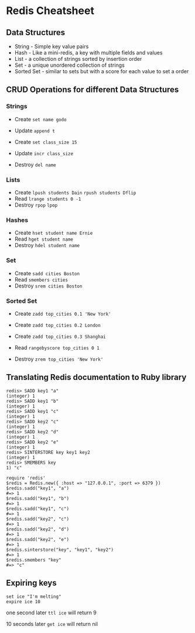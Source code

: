 # Redis Cheatsheet

## Data Structures

- String - Simple key value pairs
- Hash - Like a mini-redis, a key with multiple fields and values
- List - a collection of strings sorted by insertion order
- Set - a unique unordered collection of strings
- Sorted Set - similar to sets but with a score for each value to set a order

## CRUD Operations for different Data Structures

### Strings

- Create `set name godo`
- Update `append t`

- Create `set class_size 15`
- Update `incr class_size`

- Destroy `del name`

### Lists

- Create `lpush students Dain` `rpush students Dflip`
- Read `lrange students 0 -1`
- Destroy `rpop` `lpop`

### Hashes

- Create `hset student name Ernie`
- Read `hget student name`
- Destroy `hdel student name`

### Set

- Create `sadd cities Boston`
- Read `smembers cities`
- Destroy `srem cities Boston`

### Sorted Set

- Create `zadd top_cities 0.1 'New York'`
- Create `zadd top_cities 0.2 London`
- Create `zadd top_cities 0.3 Shanghai`

- Read `rangebyscore top_cities 0 1`

- Destroy `zrem top_cities 'New York'`

## Translating Redis documentation to Ruby library

```
redis> SADD key1 "a"
(integer) 1
redis> SADD key1 "b"
(integer) 1
redis> SADD key1 "c"
(integer) 1
redis> SADD key2 "c"
(integer) 1
redis> SADD key2 "d"
(integer) 1
redis> SADD key2 "e"
(integer) 1
redis> SINTERSTORE key key1 key2
(integer) 1
redis> SMEMBERS key
1) "c"
```

```
require 'redis'
$redis = Redis.new({ :host => "127.0.0.1", :port => 6379 })
$redis.sadd("key1", "a")
#=> 1
$redis.sadd("key1", "b")
#=> 1
$redis.sadd("key1", "c")
#=> 1
$redis.sadd("key2", "c")
#=> 1
$redis.sadd("key2", "d")
#=> 1
$redis.sadd("key2", "e")
#=> 1
$redis.sinterstore("key", "key1", "key2")
#=> 1
$redis.smembers "key"
#=> "c"
```

## Expiring keys

```
set ice "I'm melting"
expire ice 10
```
one second later `ttl ice` will return 9


10 seconds later `get ice` will return nil
